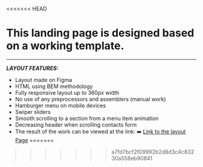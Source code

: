 <<<<<<< HEAD
# This landing page is designed based on a working template.
---
___LAYOUT FEATURES:___

* Layout made on Figma
* HTML using BEM methodology
* Fully responsive layout up to 360px width
* No use of any preprocessors and assemblers (manual work)
* Hamburger menu on mobile devices
* Swiper sliders
* Smooth scrolling to a section from a menu item
animation
* Decreasing header when scrolling
contacts form
* The result of the work can be viewed at the link: ➡️ [Link to the layout Page](https://vjacheslav250.github.io/The-Wild-Kingdom/#)
=======


>>>>>>> a7fd7bcf2f09992b2d8d3c4c83230a558eb90841

